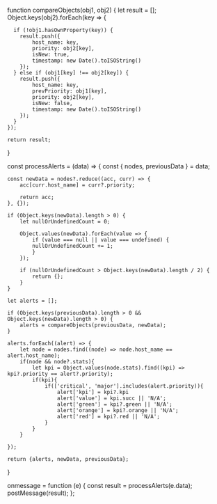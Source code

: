 function compareObjects(obj1, obj2) {
    let result = [];
    Object.keys(obj2).forEach(key => {
    
      if (!obj1.hasOwnProperty(key)) {
        result.push({
            host_name: key,
            priority: obj2[key],
            isNew: true,
            timestamp: new Date().toISOString()
        });
      } else if (obj1[key] !== obj2[key]) {
        result.push({
            host_name: key,
            prevPriority: obj1[key],
            priority: obj2[key],
            isNew: false,
            timestamp: new Date().toISOString()
        });
      }
    });
  
    return result;
  }

const processAlerts = (data) => {
    const { nodes, previousData } = data;

    const newData = nodes?.reduce((acc, curr) => {
        acc[curr.host_name] = curr?.priority;

        return acc;
    }, {});

    if (Object.keys(newData).length > 0) {
        let nullOrUndefinedCount = 0;

        Object.values(newData).forEach(value => {
            if (value === null || value === undefined) {
            nullOrUndefinedCount += 1;
            }
        });

        if (nullOrUndefinedCount > Object.keys(newData).length / 2) {
            return {};
        }
    }

    let alerts = [];

    if (Object.keys(previousData).length > 0 && Object.keys(newData).length > 0) {
        alerts = compareObjects(previousData, newData);
    }

    alerts.forEach((alert) => {
        let node = nodes.find((node) => node.host_name == alert.host_name);
        if(node && node?.stats){
            let kpi = Object.values(node.stats).find((kpi) => kpi?.priority == alert?.priority);
            if(kpi){
                if(['critical', 'major'].includes(alert.priority)){
                    alert['kpi'] = kpi?.kpi
                    alert['value'] = kpi.succ || 'N/A';
                    alert['green'] = kpi?.green || 'N/A';
                    alert['orange'] = kpi?.orange || 'N/A';
                    alert['red'] = kpi?.red || 'N/A';
                }
            }
        }
        
    });
    
    return {alerts, newData, previousData};
}

onmessage = function (e) {
    const result = processAlerts(e.data);
    postMessage(result);
};
